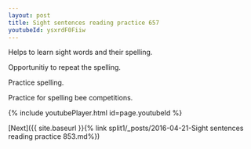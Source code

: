```yaml
---
layout: post
title: Sight sentences reading practice 657
youtubeId: ysxrdF0Fiiw
---
```

 
 
Helps to learn sight words and their spelling.

Opportunitiy to repeat the spelling. 

Practice spelling. 
 
Practice for spelling bee competitions. 
 
{% include youtubePlayer.html id=page.youtubeId %}
 
 

[Next]({{ site.baseurl }}{% link  split1/_posts/2016-04-21-Sight sentences reading practice 853.md%})
 
